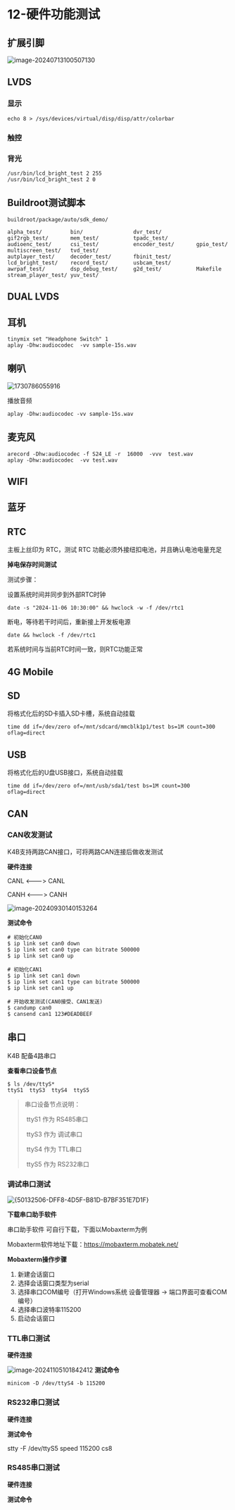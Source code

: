 # 12-硬件功能测试





## 扩展引脚

![image-20240713100507130](http://tanzhtanzh.oss-cn-shenzhen.aliyuncs.com/img/K4B详情页_08.jpg)

## LVDS

### 显示
```
echo 8 > /sys/devices/virtual/disp/disp/attr/colorbar
```
### 触控




### 背光

```
/usr/bin/lcd_bright_test 2 255
/usr/bin/lcd_bright_test 2 0
```



## Buildroot测试脚本

```
buildroot/package/auto/sdk_demo/

alpha_test/         bin/                dvr_test/           gif2rgb_test/       mem_test/           tpadc_test/         
audioenc_test/      csi_test/           encoder_test/       gpio_test/          multiscreen_test/   tvd_test/           
autplayer_test/     decoder_test/       fbinit_test/        lcd_bright_test/    record_test/        usbcam_test/        
awrpaf_test/        dsp_debug_test/     g2d_test/           Makefile            stream_player_test/ yuv_test/  
```





## DUAL LVDS





## 耳机

``` 
tinymix set "Headphone Switch" 1
aplay -Dhw:audiocodec  -vv sample-15s.wav
```





## 喇叭

![1730786055916](http://tanzhtanzh.oss-cn-shenzhen.aliyuncs.com/img/1730786055916.png)

播放音频

```
aplay -Dhw:audiocodec -vv sample-15s.wav
```



## 麦克风

``` 
arecord -Dhw:audiocodec -f S24_LE -r  16000  -vvv  test.wav
aplay -Dhw:audiocodec  -vv test.wav
```



## WIFI







## 蓝牙







## RTC

主板上丝印为 RTC，测试 RTC 功能必须外接纽扣电池，并且确认电池电量充足

**掉电保存时间测试**

测试步骤：

设置系统时间并同步到外部RTC时钟

``` 
date -s "2024-11-06 10:30:00" && hwclock -w -f /dev/rtc1
```

断电，等待若干时间后，重新接上开发板电源

``` 
date && hwclock -f /dev/rtc1 
```

若系统时间与当前RTC时间一致，则RTC功能正常





## 4G Mobile



## SD

将格式化后的SD卡插入SD卡槽，系统自动挂载

``` 
time dd if=/dev/zero of=/mnt/sdcard/mmcblk1p1/test bs=1M count=300 oflag=direct
```

## USB

将格式化后的U盘USB接口，系统自动挂载
``` 
time dd if=/dev/zero of=/mnt/usb/sda1/test bs=1M count=300 oflag=direct
```


## CAN

### CAN收发测试

K4B支持两路CAN接口，可将两路CAN连接后做收发测试

**硬件连接**

CANL <---> CANL

CANH <---> CANH

![image-20240930140153264](http://tanzhtanzh.oss-cn-shenzhen.aliyuncs.com/img/image-20240930140153264.png)



**测试命令**

```
# 初始化CAN0
$ ip link set can0 down
$ ip link set can0 type can bitrate 500000
$ ip link set can0 up

# 初始化CAN1
$ ip link set can1 down
$ ip link set can1 type can bitrate 500000
$ ip link set can1 up

# 开始收发测试(CAN0接受、CAN1发送)
$ candump can0
$ cansend can1 123#DEADBEEF
```





## 串口

K4B 配备4路串口

**查看串口设备节点**

```
$ ls /dev/ttyS*
ttyS1  ttyS3  ttyS4  ttyS5
```

> 串口设备节点说明：
>
> ​	ttyS1 作为 RS485串口
>
> ​	ttyS3 作为 调试串口
>
> ​	ttyS4 作为 TTL串口
>
> ​	ttyS5 作为 RS232串口



### 调试串口测试

![{50132506-DFF8-4D5F-B81D-B7BF351E7D1F}](http://tanzhtanzh.oss-cn-shenzhen.aliyuncs.com/img/{50132506-DFF8-4D5F-B81D-B7BF351E7D1F}.png)

**下载串口助手软件**

串口助手软件 可自行下载，下面以Mobaxterm为例

Mobaxterm软件地址下载：https://mobaxterm.mobatek.net/

**Mobaxterm操作步骤**

1. 新建会话窗口
2. 选择会话窗口类型为serial
3. 选择串口COM编号（打开Windows系统 设备管理器 -> 端口界面可查看COM编号）
4. 选择串口波特率115200
5. 启动会话窗口


### TTL串口测试

**硬件连接**

![image-20241105101842412](http://tanzhtanzh.oss-cn-shenzhen.aliyuncs.com/img/image-20241105101842412.png)
**测试命令**

``` 
minicom -D /dev/ttyS4 -b 115200
```


### RS232串口测试

**硬件连接**





**测试命令**

stty -F /dev/ttyS5 speed 115200 cs8



### RS485串口测试

**硬件连接**





**测试命令**



